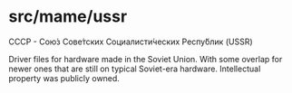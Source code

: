 # **src/mame/ussr** #

СССР - Сою́з Сове́тских Социалисти́ческих Респу́блик (USSR)

Driver files for hardware made in the Soviet Union. With some overlap for newer ones that are still on typical Soviet-era hardware.
Intellectual property was publicly owned.